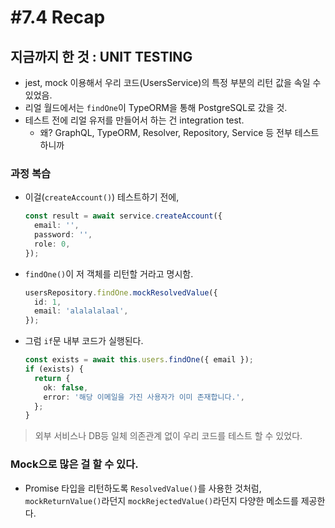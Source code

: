# #7.4 Recap

## 지금까지 한 것 : UNIT TESTING

- jest, mock 이용해서 우리 코드(UsersService)의 특정 부분의 리턴 값을 속일 수 있었음.
- 리얼 월드에서는 `findOne`이 TypeORM을 통해 PostgreSQL로 갔을 것.
- 테스트 전에 리얼 유저를 만들어서 하는 건 integration test.
  - 왜? GraphQL, TypeORM, Resolver, Repository, Service 등 전부 테스트하니까

### 과정 복습

- 이걸(`createAccount()`) 테스트하기 전에,

  ```ts
  const result = await service.createAccount({
    email: '',
    password: '',
    role: 0,
  });
  ```

- `findOne()`이 저 객체를 리턴할 거라고 명시함.

  ```ts
  usersRepository.findOne.mockResolvedValue({
    id: 1,
    email: 'alalalalaal',
  });
  ```

- 그럼 `if`문 내부 코드가 실행된다.

  ```ts
  const exists = await this.users.findOne({ email });
  if (exists) {
    return {
      ok: false,
      error: '해당 이메일을 가진 사용자가 이미 존재합니다.',
    };
  }
  ```

> 외부 서비스나 DB등 일체 의존관계 없이 우리 코드를 테스트 할 수 있었다.

### Mock으로 많은 걸 할 수 있다.

- Promise 타입을 리턴하도록 `ResolvedValue()`를 사용한 것처럼, `mockReturnValue()`라던지 `mockRejectedValue()`라던지 다양한 메소드를 제공한다.
